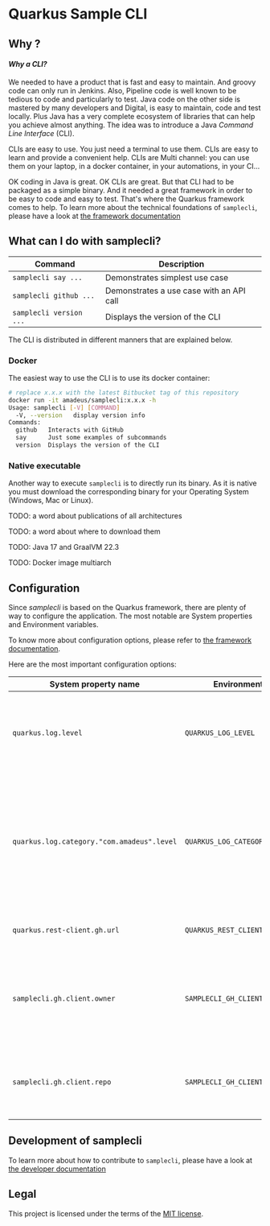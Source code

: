 # Quarkus Sample CLI

## Why ?

#### _Why a CLI?_

We needed to have a product that is fast and easy to maintain. And groovy code can only run in Jenkins. Also, Pipeline
code is well known to be tedious to code and particularly to test. Java code on the other side is mastered by many
developers and Digital, is easy to maintain, code and test locally. Plus Java has a very complete ecosystem of libraries
that can help you achieve almost anything. The idea was to introduce a Java _Command Line Interface_ (CLI).

CLIs are easy to use. You just need a terminal to use them. CLIs are easy to learn and provide a convenient help. CLIs
are Multi channel: you can use them on your laptop, in a docker container, in your automations, in your CI...

OK coding in Java is great. OK CLIs are great. But that CLI had to be packaged as a simple binary. And it needed a great
framework in order to be easy to code and easy to test. That's where the Quarkus framework comes to help. To learn more
about the technical foundations of `samplecli`, please have a look at [the framework documentation](doc/framework.md)

## What can I do with samplecli?

|Command| Description                              |
|---|------------------------------------------|
|`samplecli say ...`| Demonstrates simplest use case           |
|`samplecli github ...`| Demonstrates a use case with an API call |
|`samplecli version ...`| Displays the version of the CLI          |

The CLI is distributed in different manners that are explained below.

### Docker

The easiest way to use the CLI is to use its docker container:

```bash
# replace x.x.x with the latest Bitbucket tag of this repository
docker run -it amadeus/samplecli:x.x.x -h
Usage: samplecli [-V] [COMMAND]
  -V, --version   display version info
Commands:
  github   Interacts with GitHub
  say      Just some examples of subcommands
  version  Displays the version of the CLI

```

### Native executable

Another way to execute `samplecli` is to directly run its binary. As it is native you must download the corresponding
binary for your Operating System (Windows, Mac or Linux).

TODO: a word about publications of all architectures

TODO: a word about where to download them

TODO: Java 17 and GraalVM 22.3

TODO: Docker image multiarch

## Configuration

Since *samplecli* is based on the Quarkus framework, there are plenty of way to configure the application. The most
notable are System properties and Environment variables.

To know more about configuration options, please refer to [the framework documentation](doc/framework.md).

Here are the most important configuration options:

| System property name                       | Environment variable name                  | Usage                                                                                                                                                                                                              |
|--------------------------------------------|--------------------------------------------|--------------------------------------------------------------------------------------------------------------------------------------------------------------------------------------------------------------------|
| `quarkus.log.level`                        | `QUARKUS_LOG_LEVEL`                        | Set the value to DEBUG to benefit from debug logs of quarkus                                                                                                                                                       |
| `quarkus.log.category."com.amadeus".level` | `QUARKUS_LOG_CATEGORY__COM_AMADEUS__LEVEL` | Set the value to DEBUG to benefit from debug logs of samplecli <br> ( [see Quarkus logging doc](https://quarkus.io/guides/logging#quarkus-log-logging-log-config_quarkus.log.categories-logging-categories) for syntax) |
| `quarkus.rest-client.gh.url`               | `QUARKUS_REST_CLIENT_GH_URL`               | URL to connect to GitHub API                                                                                                                                                                                       |
| `samplecli.gh.client.owner`                           | `SAMPLECLI_GH_CLIENT_OWNER`                | Owner of the repository that will be targeted for the GitHub API calls                                                                                                                                             |
| `samplecli.gh.client.repo`                           | `SAMPLECLI_GH_CLIENT_REPO`                 | Repository that will be targeted for the GitHub API calls                                                                                                                                                          |

## Development of samplecli

To learn more about how to contribute to `samplecli`, please have a look at [the developer documentation](contribute.md)

## Legal

This project is licensed under the terms of the [MIT license](LICENSE).

